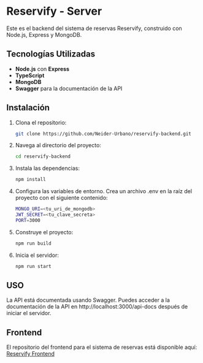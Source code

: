 # Reservify - Server

Este es el backend del sistema de reservas Reservify, construido con Node.js, Express y MongoDB.

## Tecnologías Utilizadas

- **Node.js** con **Express**
- **TypeScript**
- **MongoDB**
- **Swagger** para la documentación de la API

## Instalación

1. Clona el repositorio:

   ```bash
   git clone https://github.com/Neider-Urbano/reservify-backend.git
   ```

2. Navega al directorio del proyecto:

   ```bash
   cd reservify-backend
   ```

3. Instala las dependencias:

   ```bash
   npm install
   ```

4. Configura las variables de entorno. Crea un archivo .env en la raíz del proyecto con el siguiente contenido:

   ```bash
   MONGO_URI=<tu_uri_de_mongodb>
   JWT_SECRET=<tu_clave_secreta>
   PORT=3000
   ```

5. Construye el proyecto:

   ```bash
   npm run build
   ```

6. Inicia el servidor:

   ```bash
   npm run start
   ```

## USO

La API está documentada usando Swagger. Puedes acceder a la documentación de la API en http://localhost:3000/api-docs después de iniciar el servidor.

## Frontend

El repositorio del frontend para el sistema de reservas está disponible aquí: [Reservify Frontend](https://github.com/Neider-Urbano/reservify-frontend.git)
